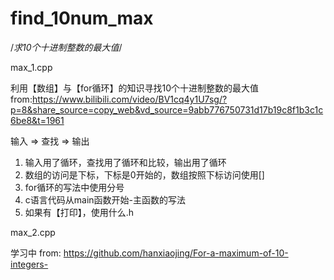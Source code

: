 # find_10num_max
/*求10个十进制整数的最大值*/

max_1.cpp
  
  利用【数组】与【for循环】的知识寻找10个十进制整数的最大值
    from:https://www.bilibili.com/video/BV1cq4y1U7sg/?p=8&share_source=copy_web&vd_source=9abb776750731d17b19c8f1b3c1c6be8&t=1961
   
输入 => 查找 => 输出
  1. 输入用了循环，查找用了循环和比较，输出用了循环
  2. 数组的访问是下标，下标是0开始的，数组按照下标访问使用[]
  3. for循环的写法中使用分号
  4. c语言代码从main函数开始-主函数的写法
  5. 如果有【打印】，使用什么.h

max_2.cpp
  
  学习中
  from: https://github.com/hanxiaojing/For-a-maximum-of-10-integers-
